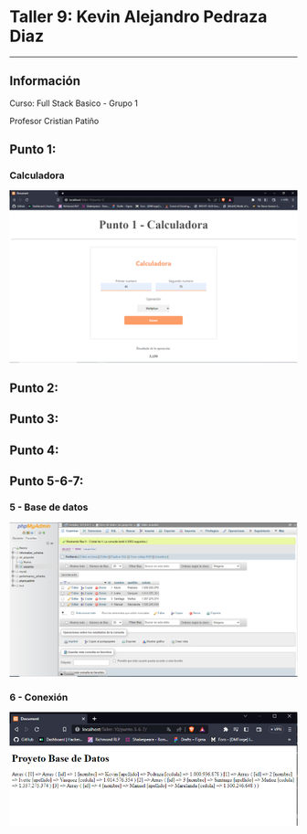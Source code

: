 <h1>Taller 9: Kevin Alejandro Pedraza Diaz</h1>
<hr>

<h2>Información</h2>
<p>Curso: Full Stack Basico - Grupo 1<p>
<p>Profesor Cristian Patiño</p>

<h2>Punto 1:</h2>
<h3>Calculadora</h3>
<img src = "./public/images/calculator.png" alt = "calculator">

<h2>Punto 2:</h2>

<h2>Punto 3:</h2>

<h2>Punto 4:</h2>

<h2>Punto 5-6-7:</h2>
<h3>5 - Base de datos</h3>
<img src = "./public//images/mysql.png" alt = "mysql">

<h3>6 - Conexión</h3>
<img src = "./public//images/connection.png" alt = "connection">